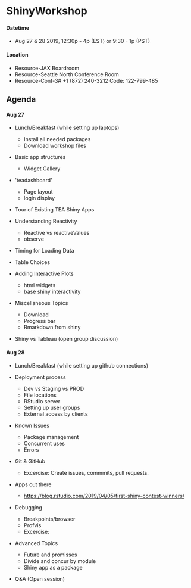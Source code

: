 # ShinyWorkshop

#### Datetime
- Aug 27 & 28 2019, 12:30p - 4p (EST) or 9:30 - 1p (PST)

#### Location
- Resource-JAX Boardroom
- Resource-Seattle North Conference Room
- Resource-Conf-3# +1 (872) 240-3212 Code: 122-799-485

## Agenda 

#### Aug 27

- Lunch/Breakfast (while setting up laptops)
    - Install all needed packages
    - Download workshop files

- Basic app structures
    - Widget Gallery

- 'teadashboard'
    - Page layout
    - login display
    
- Tour of Existing TEA Shiny Apps

- Understanding Reactivity
    - Reactive vs reactiveValues
    - observe
    
- Timing for Loading Data

- Table Choices

- Adding Interactive Plots
    - html widgets
    - base shiny interactivity

- Miscellaneous Topics
    - Download 
    - Progress bar
    - Rmarkdown from shiny

- Shiny vs Tableau (open group discussion)

#### Aug 28

- Lunch/Breakfast (while setting up github connections)

- Deployment process
    - Dev vs Staging vs PROD
    - File locations
    - RStudio server
    - Setting up user groups
    - External access by clients

- Known Issues
    - Package management
    - Concurrent uses
    - Errors

- Git & GitHub
    - Excercise: Create issues, commmits, pull requests. 
    
- Apps out there
    - https://blog.rstudio.com/2019/04/05/first-shiny-contest-winners/

- Debugging
    - Breakpoints/browser
    - Profvis
    - Excercise: 

- Advanced Topics
    - Future and promisses
    - Divide and concur by module
    - Shiny app as a package
    
- Q&A (Open session)
